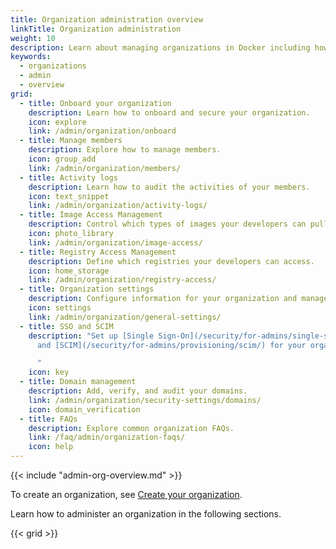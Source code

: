 ```yaml
---
title: Organization administration overview
linkTitle: Organization administration
weight: 10
description: Learn about managing organizations in Docker including how they relate to teams, how to onboard, and more
keywords:
  - organizations
  - admin
  - overview
grid:
  - title: Onboard your organization
    description: Learn how to onboard and secure your organization.
    icon: explore
    link: /admin/organization/onboard
  - title: Manage members
    description: Explore how to manage members.
    icon: group_add
    link: /admin/organization/members/
  - title: Activity logs
    description: Learn how to audit the activities of your members.
    icon: text_snippet
    link: /admin/organization/activity-logs/
  - title: Image Access Management
    description: Control which types of images your developers can pull.
    icon: photo_library
    link: /admin/organization/image-access/
  - title: Registry Access Management
    description: Define which registries your developers can access.
    icon: home_storage
    link: /admin/organization/registry-access/
  - title: Organization settings
    description: Configure information for your organization and manage settings.
    icon: settings
    link: /admin/organization/general-settings/
  - title: SSO and SCIM
    description: "Set up [Single Sign-On](/security/for-admins/single-sign-on/)
      and [SCIM](/security/for-admins/provisioning/scim/) for your organization.

      "
    icon: key
  - title: Domain management
    description: Add, verify, and audit your domains.
    link: /admin/organization/security-settings/domains/
    icon: domain_verification
  - title: FAQs
    description: Explore common organization FAQs.
    link: /faq/admin/organization-faqs/
    icon: help
---
```


{{< include "admin-org-overview.md" >}}

To create an organization, see [Create your organization](../organization/orgs.md).

Learn how to administer an organization in the following sections.

{{< grid >}}
